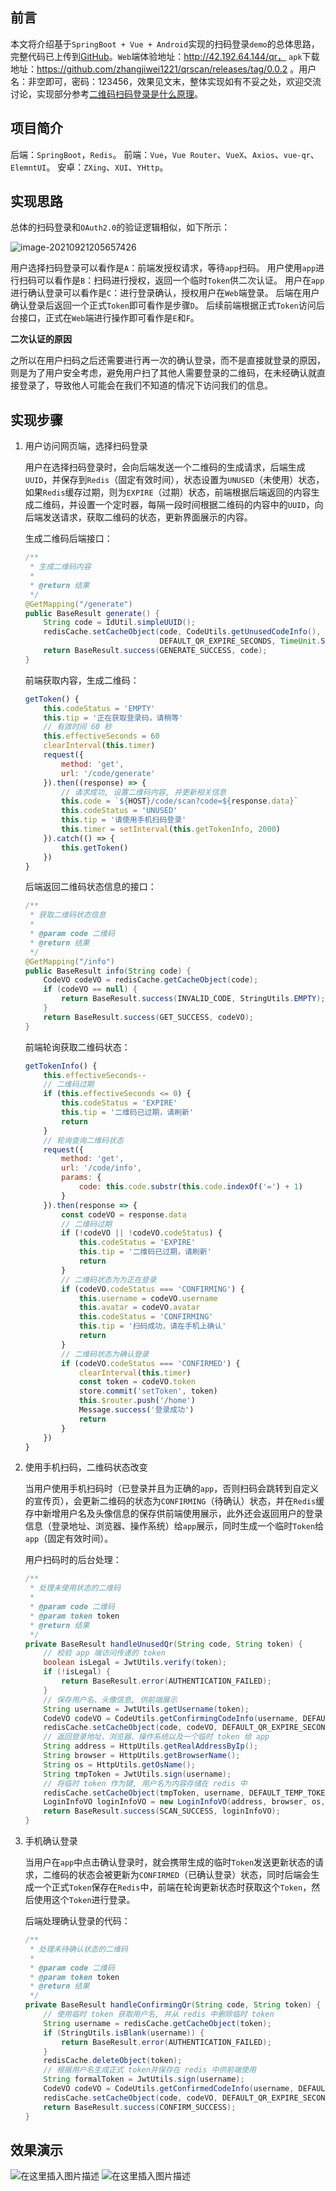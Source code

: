 ## 前言

本文将介绍基于`SpringBoot + Vue + Android`实现的扫码登录`demo`的总体思路，完整代码已上传到[GitHub](https://github.com/zhangjiwei1221/qrscan)。`Web`端体验地址：http://42.192.64.144/qr， `apk`下载地址：https://github.com/zhangjiwei1221/qrscan/releases/tag/0.0.2 。用户名：非空即可，密码：123456，效果见文末，整体实现如有不妥之处，欢迎交流讨论，实现部分参考[二维码扫码登录是什么原理](https://juejin.cn/post/6940976355097985032)。



## 项目简介

后端：`SpringBoot`，`Redis`。
前端：`Vue`，`Vue Router`、`VueX`、`Axios`、`vue-qr`、`ElemntUI`。
安卓：`ZXing`、`XUI`、`YHttp`。



## 实现思路

总体的扫码登录和`OAuth2.0`的验证逻辑相似，如下所示：

![image-20210921205657426](https://img-blog.csdnimg.cn/img_convert/a091f34279d9dea7271e2bceab22b647.png)

用户选择扫码登录可以看作是`A`：前端发授权请求，等待`app`扫码。
用户使用`app`进行扫码可以看作是`B`：扫码进行授权，返回一个临时`Token`供二次认证。
用户在`app`进行确认登录可以看作是`C`：进行登录确认，授权用户在`Web`端登录。
后端在用户确认登录后返回一个正式`Token`即可看作是步骤`D`。
后续前端根据正式`Token`访问后台接口，正式在`Web`端进行操作即可看作是`E`和`F`。

**二次认证的原因**

之所以在用户扫码之后还需要进行再一次的确认登录，而不是直接就登录的原因，则是为了用户安全考虑，避免用户扫了其他人需要登录的二维码，在未经确认就直接登录了，导致他人可能会在我们不知道的情况下访问我们的信息。



## 实现步骤

1. 用户访问网页端，选择扫码登录

   用户在选择扫码登录时，会向后端发送一个二维码的生成请求，后端生成`UUID`，并保存到`Redis`（固定有效时间），状态设置为`UNUSED`（未使用）状态，如果`Redis`缓存过期，则为`EXPIRE`（过期）状态，前端根据后端返回的内容生成二维码，并设置一个定时器，每隔一段时间根据二维码的内容中的`UUID`，向后端发送请求，获取二维码的状态，更新界面展示的内容。

   生成二维码后端接口：

   ```java
   /**
    * 生成二维码内容
    *
    * @return 结果
    */
   @GetMapping("/generate")
   public BaseResult generate() {
       String code = IdUtil.simpleUUID();
       redisCache.setCacheObject(code, CodeUtils.getUnusedCodeInfo(), 
                                 DEFAULT_QR_EXPIRE_SECONDS, TimeUnit.SECONDS);
       return BaseResult.success(GENERATE_SUCCESS, code);
   }
   ```

   前端获取内容，生成二维码：

   ```javascript
   getToken() {
       this.codeStatus = 'EMPTY'
       this.tip = '正在获取登录码，请稍等'
       // 有效时间 60 秒
       this.effectiveSeconds = 60
       clearInterval(this.timer)
       request({
           method: 'get',
           url: '/code/generate'
       }).then((response) => {
           // 请求成功, 设置二维码内容, 并更新相关信息
           this.code = `${HOST}/code/scan?code=${response.data}`
           this.codeStatus = 'UNUSED'
           this.tip = '请使用手机扫码登录'
           this.timer = setInterval(this.getTokenInfo, 2000)
       }).catch(() => {
           this.getToken()
       })
   }
   ```

   后端返回二维码状态信息的接口：

   ```java
   /**
    * 获取二维码状态信息
    *
    * @param code 二维码
    * @return 结果
    */
   @GetMapping("/info")
   public BaseResult info(String code) {
       CodeVO codeVO = redisCache.getCacheObject(code);
       if (codeVO == null) {
           return BaseResult.success(INVALID_CODE, StringUtils.EMPTY);
       }
       return BaseResult.success(GET_SUCCESS, codeVO);
   }
   ```

   

   前端轮询获取二维码状态：

   ```javascript
   getTokenInfo() {
       this.effectiveSeconds--
       // 二维码过期
       if (this.effectiveSeconds <= 0) {
           this.codeStatus = 'EXPIRE'
           this.tip = '二维码已过期，请刷新'
           return
       }
       // 轮询查询二维码状态
       request({
           method: 'get',
           url: '/code/info',
           params: {
               code: this.code.substr(this.code.indexOf('=') + 1)
           }
       }).then(response => {
           const codeVO = response.data
           // 二维码过期
           if (!codeVO || !codeVO.codeStatus) {
               this.codeStatus = 'EXPIRE'
               this.tip = '二维码已过期，请刷新'
               return
           }
           // 二维码状态为为正在登录
           if (codeVO.codeStatus === 'CONFIRMING') {
               this.username = codeVO.username
               this.avatar = codeVO.avatar
               this.codeStatus = 'CONFIRMING'
               this.tip = '扫码成功，请在手机上确认'
               return
           }
           // 二维码状态为确认登录
           if (codeVO.codeStatus === 'CONFIRMED') {
               clearInterval(this.timer)
               const token = codeVO.token
               store.commit('setToken', token)
               this.$router.push('/home')
               Message.success('登录成功')
               return
           }
       })
   }
   ```

2. 使用手机扫码，二维码状态改变

   当用户使用手机扫码时（已登录并且为正确的`app`，否则扫码会跳转到自定义的宣传页），会更新二维码的状态为`CONFIRMING`（待确认）状态，并在`Redis`缓存中新增用户名及头像信息的保存供前端使用展示，此外还会返回用户的登录信息（登录地址、浏览器、操作系统）给`app`展示，同时生成一个临时`Token`给`app`（固定有效时间）。

   用户扫码时的后台处理：

   ```java
   /**
    * 处理未使用状态的二维码
    *
    * @param code 二维码
    * @param token token
    * @return 结果
    */
   private BaseResult handleUnusedQr(String code, String token) {
       // 校验 app 端访问传递的 token
       boolean isLegal = JwtUtils.verify(token);
       if (!isLegal) {
           return BaseResult.error(AUTHENTICATION_FAILED);
       }
       // 保存用户名、头像信息, 供前端展示
       String username = JwtUtils.getUsername(token);
       CodeVO codeVO = CodeUtils.getConfirmingCodeInfo(username, DEFAULT_AVATAR_URL);
       redisCache.setCacheObject(code, codeVO, DEFAULT_QR_EXPIRE_SECONDS, TimeUnit.SECONDS);
       // 返回登录地址、浏览器、操作系统以及一个临时 token 给 app
       String address = HttpUtils.getRealAddressByIp();
       String browser = HttpUtils.getBrowserName();
       String os = HttpUtils.getOsName();
       String tmpToken = JwtUtils.sign(username);
       // 将临时 token 作为键, 用户名为内容存储在 redis 中
       redisCache.setCacheObject(tmpToken, username, DEFAULT_TEMP_TOKEN_EXPIRE_MINUTES, TimeUnit.MINUTES);
       LoginInfoVO loginInfoVO = new LoginInfoVO(address, browser, os, tmpToken);
       return BaseResult.success(SCAN_SUCCESS, loginInfoVO);
   }
   ```

3. 手机确认登录

   当用户在`app`中点击确认登录时，就会携带生成的临时`Token`发送更新状态的请求，二维码的状态会被更新为`CONFIRMED`（已确认登录）状态，同时后端会生成一个正式`Token`保存在`Redis`中，前端在轮询更新状态时获取这个`Token`，然后使用这个`Token`进行登录。

   后端处理确认登录的代码：

   ```java
   /**
    * 处理未待确认状态的二维码
    *
    * @param code 二维码
    * @param token token
    * @return 结果
    */
   private BaseResult handleConfirmingQr(String code, String token) {
       // 使用临时 token 获取用户名, 并从 redis 中删除临时 token
       String username = redisCache.getCacheObject(token);
       if (StringUtils.isBlank(username)) {
           return BaseResult.error(AUTHENTICATION_FAILED);
       }
       redisCache.deleteObject(token);
       // 根据用户名生成正式 token并保存在 redis 中供前端使用
       String formalToken = JwtUtils.sign(username);
       CodeVO codeVO = CodeUtils.getConfirmedCodeInfo(username, DEFAULT_AVATAR_URL, formalToken);
       redisCache.setCacheObject(code, codeVO, DEFAULT_QR_EXPIRE_SECONDS, TimeUnit.SECONDS);
       return BaseResult.success(CONFIRM_SUCCESS);
   }
   ```



## 效果演示
![在这里插入图片描述](https://img-blog.csdnimg.cn/9336ffbcb73f4fa791228279e660507a.gif#pic_center)
![在这里插入图片描述](https://img-blog.csdnimg.cn/a3f87ea99cd24f5ab088871c70fb37e6.gif#pic_center)

